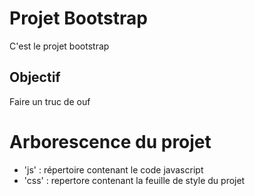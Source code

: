 # Projet Bootstrap
C'est le projet bootstrap

## Objectif 
Faire un truc de ouf

# Arborescence du projet
- 'js' : répertoire contenant le code javascript
- 'css' : repertore contenant la feuille de style du projet
